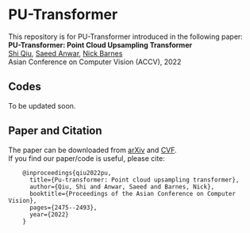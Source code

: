 # PU-Transformer
This repository is for PU-Transformer introduced in the following paper:  
**PU-Transformer: Point Cloud Upsampling Transformer**  
[Shi Qiu](https://shiqiu0419.github.io/), [Saeed Anwar](https://saeed-anwar.github.io/),  [Nick Barnes](http://users.cecs.anu.edu.au/~nmb/)    
Asian Conference on Computer Vision (ACCV), 2022
## Codes
To be updated soon.
## Paper and Citation
The paper can be downloaded from [arXiv](https://arxiv.org/abs/2111.12242) and [CVF](https://openaccess.thecvf.com/content/ACCV2022/papers/Qiu_PU-Transformer_Point_Cloud_Upsampling_Transformer_ACCV_2022_paper.pdf).  
If you find our paper/code is useful, please cite:

        @inproceedings{qiu2022pu,
          title={Pu-transformer: Point cloud upsampling transformer},
          author={Qiu, Shi and Anwar, Saeed and Barnes, Nick},
          booktitle={Proceedings of the Asian Conference on Computer Vision},
          pages={2475--2493},
          year={2022}
        }
